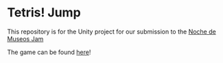 # Tetris! Jump

This repository is for the Unity project for our submission to the [Noche de Museos Jam](https://itch.io/jam/noche-de-museos-jam-2021)

The game can be found [here](https://alditto.itch.io/tetris-jump)!
